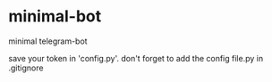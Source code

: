 # minimal-bot
minimal telegram-bot 

save your token in 'config.py'.
don't forget to add the config file.py in .gitignore
